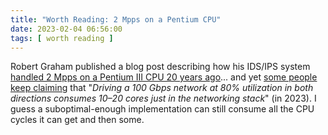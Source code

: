 ```yaml
---
title: "Worth Reading: 2 Mpps on a Pentium CPU"
date: 2023-02-04 06:56:00
tags: [ worth reading ]
---
```

Robert Graham published a blog post describing how his IDS/IPS system [handled 2 Mpps on a Pentium III CPU 20 years ago](https://blog.erratasec.com/2023/01/im-still-bitter-about-slammer.html)... and yet [some people keep claiming](/2023/01/data-center-tcp-replacement/) that "_Driving a 100 Gbps network at 80% utilization in both directions consumes 10–20 cores just in the networking stack_" (in 2023). I guess a suboptimal-enough implementation can still consume all the CPU cycles it can get and then some.
